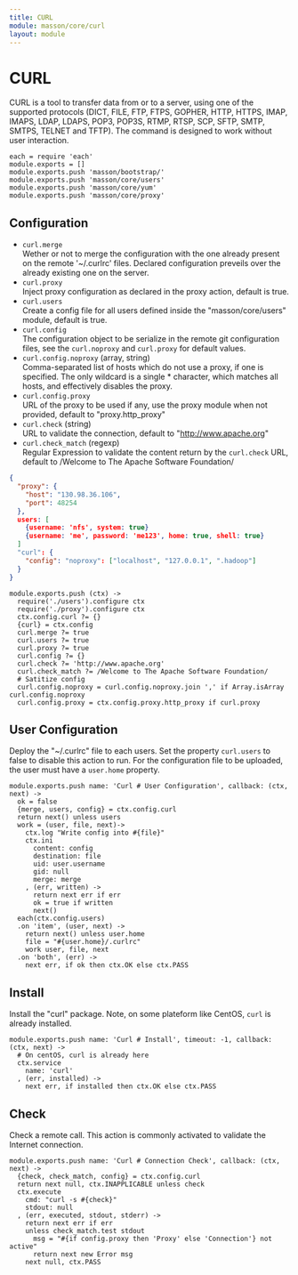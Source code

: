 ```yaml
---
title: CURL
module: masson/core/curl
layout: module
---
```


# CURL

CURL is a tool to transfer data from or to a server, using one of the supported 
protocols (DICT, FILE, FTP, FTPS, GOPHER, HTTP, HTTPS, IMAP, IMAPS, LDAP, 
LDAPS, POP3, POP3S, RTMP, RTSP, SCP, SFTP, SMTP, SMTPS, TELNET and TFTP). The 
command is designed to work without user interaction. 

    each = require 'each'
    module.exports = []
    module.exports.push 'masson/bootstrap/'
    module.exports.push 'masson/core/users'
    module.exports.push 'masson/core/yum'
    module.exports.push 'masson/core/proxy'

## Configuration

*   `curl.merge`   
    Wether or not to merge the configuration with the one already present on
    the remote '~/.curlrc' files. Declared configuration 
    preveils over the already existing one on the server.   
*   `curl.proxy`   
    Inject proxy configuration as declared in the proxy 
    action, default is true.   
*   `curl.users`   
    Create a config file for all users defined inside the 
    "masson/core/users" module, default is true.   
*   `curl.config`   
    The configuration object to be serialize in the remote git configuration
    files, see the `curl.noproxy` and `curl.proxy` for default values.   
*   `curl.config.noproxy` (array, string)   
    Comma-separated list of hosts which do not use a proxy, if one is 
    specified. The only wildcard is a single * character, which matches all 
    hosts, and effectively disables the proxy.
*   `curl.config.proxy`   
    URL of the proxy to be used if any, use the proxy module when not provided, 
    default to "proxy.http_proxy"
*   `curl.check` (string)   
    URL to validate the connection, default to "http://www.apache.org"   
*   `curl.check_match` (regexp)   
    Regular Expression to validate the content return by the `curl.check` URL, 
    default to /Welcome to The Apache Software Foundation/   

```json
{
  "proxy": {
    "host": "130.98.36.106",
    "port": 48254
  },
  users: [
    {username: 'nfs', system: true}
    {username: 'me', password: 'me123', home: true, shell: true}
  ]
  "curl": {
    "config": "noproxy": ["localhost", "127.0.0.1", ".hadoop"]
  }
}
```

    module.exports.push (ctx) ->
      require('./users').configure ctx
      require('./proxy').configure ctx
      ctx.config.curl ?= {}
      {curl} = ctx.config
      curl.merge ?= true
      curl.users ?= true
      curl.proxy ?= true
      curl.config ?= {}
      curl.check ?= 'http://www.apache.org'
      curl.check_match ?= /Welcome to The Apache Software Foundation/
      # Satitize config
      curl.config.noproxy = curl.config.noproxy.join ',' if Array.isArray curl.config.noproxy
      curl.config.proxy = ctx.config.proxy.http_proxy if curl.proxy

## User Configuration

Deploy the "~/.curlrc" file to each users. Set the property `curl.users` to 
false to disable this action to run. For the configuration file to be uploaded, 
the user must have a `user.home` property.

    module.exports.push name: 'Curl # User Configuration', callback: (ctx, next) ->
      ok = false
      {merge, users, config} = ctx.config.curl
      return next() unless users
      work = (user, file, next)->
        ctx.log "Write config into #{file}"
        ctx.ini
          content: config
          destination: file
          uid: user.username
          gid: null
          merge: merge
        , (err, written) ->
          return next err if err
          ok = true if written
          next()
      each(ctx.config.users)
      .on 'item', (user, next) ->
        return next() unless user.home
        file = "#{user.home}/.curlrc"
        work user, file, next
      .on 'both', (err) ->
        next err, if ok then ctx.OK else ctx.PASS

## Install

Install the "curl" package. Note, on some plateform like CentOS, `curl` is 
already installed.

    module.exports.push name: 'Curl # Install', timeout: -1, callback: (ctx, next) ->
      # On centOS, curl is already here
      ctx.service
        name: 'curl'
      , (err, installed) ->
        next err, if installed then ctx.OK else ctx.PASS

## Check

Check a remote call. This action is commonly activated to validate the Internet
connection.

    module.exports.push name: 'Curl # Connection Check', callback: (ctx, next) ->
      {check, check_match, config} = ctx.config.curl
      return next null, ctx.INAPPLICABLE unless check
      ctx.execute
        cmd: "curl -s #{check}"
        stdout: null
      , (err, executed, stdout, stderr) ->
        return next err if err
        unless check_match.test stdout
          msg = "#{if config.proxy then 'Proxy' else 'Connection'} not active"
          return next new Error msg
        next null, ctx.PASS
